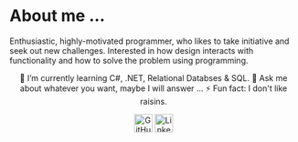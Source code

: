 <body>
  <h1>About me ...</h1>
  <p>Enthusiastic, highly-motivated programmer, who likes to take initiative and seek out new challenges. Interested in how design interacts with functionality and how to solve the problem using programming.</p>
<p align = "center">
🌱 I’m currently learning C#, .NET, Relational Databses & SQL. 💬 Ask me about whatever you want, maybe I will answer ... ⚡ Fun fact: I don't like raisins.</p>
  <p align="center">
  <a href="https://github.com/norak22"><img alt="GitHub" title="GitHub" height="32" width="32" src="https://raw.githubusercontent.com/peterthehan/peterthehan/master/assets/github.svg"></a>
  <a href="https://www.linkedin.com/in/nora-kalva/"><img alt="LinkedIn" title="LinkedIn" height="32" width="32" src="https://raw.githubusercontent.com/peterthehan/peterthehan/master/assets/linkedin.svg"></a>
</p>

</body>
</html>
